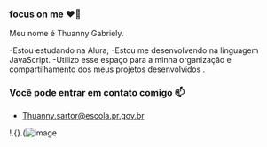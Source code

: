 ### focus on me ❤️‍🔥

Meu nome é Thuanny Gabriely.

-Estou estudando na Alura;
-Estou me desenvolvendo na linguagem JavaScript.
-Utilizo esse espaço para a minha organização e compartilhamento dos meus projetos desenvolvidos .

### Você pode entrar em contato comigo 📫

-  Thuanny.sartor@escola.pr.gov.br

!.{}.(![image](https://github.com/thusilva7002/thusilva7002/assets/133284644/ac170136-3409-4704-a3e1-87824aa63861)


